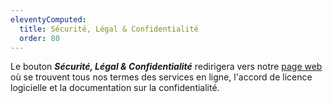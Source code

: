 ```yaml
---
eleventyComputed:
  title: Sécurité, Légal & Confidentialité
  order: 80
---
```

Le bouton ***Sécurité, Légal & Confidentialité*** redirigera vers notre [page web](https://devolutions.net/legal/privacy) où se trouvent tous nos termes des services en ligne, l'accord de licence logicielle et la documentation sur la confidentialité.

